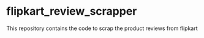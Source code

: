 # flipkart_review_scrapper
This repository contains the code to scrap the product reviews from flipkart
